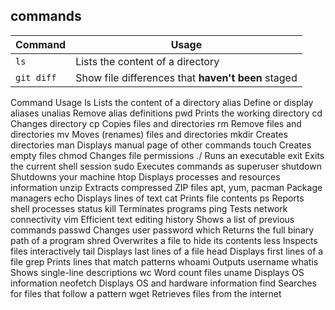 ## commands


| Command | Usage |
| --- | --- |
| `ls` |Lists the content of a directory |
| ```git diff``` | Show file differences that **haven't been** staged |
Command	Usage
ls	Lists the content of a directory
alias	Define or display aliases
unalias	Remove alias definitions
pwd	Prints the working directory
cd	Changes directory
cp	Copies files and directories
rm	Remove files and directories
mv	Moves (renames) files and directories
mkdir	Creates directories
man	Displays manual page of other commands
touch	Creates empty files
chmod	Changes file permissions
./	Runs an executable
exit	Exits the current shell session
sudo	Executes commands as superuser
shutdown	Shutdowns your machine
htop	Displays processes and resources information
unzip	Extracts compressed ZIP files
apt, yum, pacman	Package managers
echo	Displays lines of text
cat	Prints file contents
ps	Reports shell processes status
kill	Terminates programs
ping	Tests network connectivity
vim	Efficient text editing
history	Shows a list of previous commands
passwd	Changes user password
which	Returns the full binary path of a program
shred	Overwrites a file to hide its contents
less	Inspects files interactively
tail	Displays last lines of a file
head	Displays first lines of a file
grep	Prints lines that match patterns
whoami	Outputs username
whatis	Shows single-line descriptions
wc	Word count files
uname	Displays OS information
neofetch	Displays OS and hardware information
find	Searches for files that follow a pattern
wget	Retrieves files from the internet
